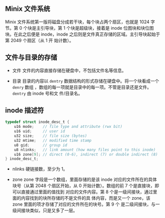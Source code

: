 ## Minix 文件系统

Minix 文件系统第一版将磁盘分成若干块，每个块占两个扇区，也就是 1024 字节。第 0 
个块是主引导块，第 1 个块是超级块，接着是 inode 位图块和块位图块。在此之后便是 
inode，inode 之后则是文件真正存储的区域。主引导块起始于第 2049 个扇区（从 1 开
始计数）。

## 文件与目录的存储

- 文件
文件的内容直接存储在硬盘中，不包括文件名等信息。

- 目录
目录的内容以 `dentry` 数据结构的形式存储在硬盘中。将一个块看成一个 `denry` 数组
，数组的每一项就是目录中的每一项。不管是目录还是文件。`dentry` 由 inode 号和文
件/目录名。

## inode 描述符

```c
typedef struct inode_desc_t {
    u16 mode;    // file type and attribute (rwx bit)
    u16 uid;     // user id
    u32 size;    // file size (bytes)
    u32 mtime;   // modified time stamp
    u8 gid;      // group id
    u8 nlinks;   // link amount (how many files point to this inode)
    u16 zone[9]; // direct (0-6), indirect (7) or double indirect (8)
} inode_desc_t;
```

- nlinks
硬链接数，至少为 1。

- zone
zone 字段是一个数组，里面存储的是该 inode 对应的文件所在的具体块号（从第 2048 
个扇区开始，从 0 开始计数）。数组的前 7 个是直接块，即可以直接通过里面的值找到
对应的文件内容。第 8 个是一级间接块，通过里面的内容找到的块所存储的不是文件的具
体内容，而是又一个 zone，该 zone 里面的项才存储了对应的文件所在的块号。第 9 个
是二级间接块，与一级间接块类似，只是又多了一层。
